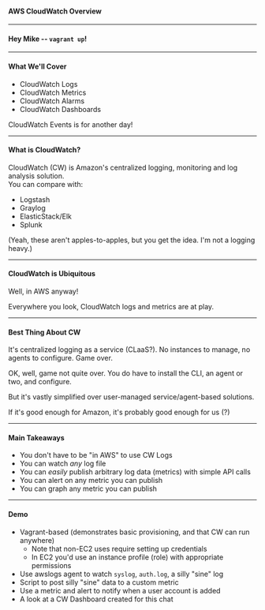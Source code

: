 
#### AWS CloudWatch Overview

---

#### Hey Mike -- `vagrant up`!

---

#### What We'll Cover
 - CloudWatch Logs
 - CloudWatch Metrics
 - CloudWatch Alarms
 - CloudWatch Dashboards

CloudWatch Events is for another day!
 
---

#### What is CloudWatch?

CloudWatch (CW) is Amazon's centralized logging, monitoring and log analysis solution.  
You can compare with:

 - Logstash
 - Graylog
 - ElasticStack/Elk
 - Splunk
 
(Yeah, these aren't apples-to-apples, but you get the idea.  I'm not a logging heavy.)
 
---

#### CloudWatch is Ubiquitous

Well, in AWS anyway!

Everywhere you look, CloudWatch logs and metrics are at play.
 
---

#### Best Thing About CW

It's centralized logging as a service (CLaaS?).  No instances to manage, no agents to configure.  Game over.

OK, well, game not quite over.  You do have to install the CLI, an agent or two, and configure.

But it's vastly simplified over user-managed service/agent-based solutions.

If it's good enough for Amazon, it's probably good enough for us (?)

---

#### Main Takeaways
 - You don't have to be "in AWS" to use CW Logs
 - You can watch _any_ log file
 - You can _easily_ publish arbitrary log data (metrics) with simple API calls
 - You can alert on any metric you can publish
 - You can graph any metric you can publish

---

#### Demo
 - Vagrant-based (demonstrates basic provisioning, and that CW can run anywhere)
   - Note that non-EC2 uses require setting up credentials
   - In EC2 you'd use an instance profile (role) with appropriate permissions
 - Use awslogs agent to watch `syslog`, `auth.log`, a silly "sine" log
 - Script to post silly "sine" data to a custom metric
 - Use a metric and alert to notify when a user account is added
 - A look at a CW Dashboard created for this chat
 
